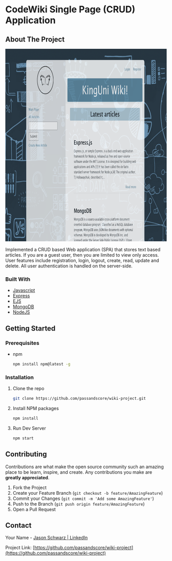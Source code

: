 # CodeWiki Single Page (CRUD) Application

<!-- ABOUT THE PROJECT -->

## About The Project

<p align=”center”>
<img src="images/readme-cover.png" alt="Logo" width="800" height="600">
</p>


Implemented a CRUD based Web application (SPA) that stores text based articles. If you are a guest user, then you are limited to view only access. User features include registration, login, logout, create, read, update and delete. All user authentication is handled on the server-side.


### Built With

- [Javascript](https://www.javascript.com/)
- [Express](https://expressjs.com/)
- [EJS](https://ejs.co/)
- [MongoDB](https://www.mongodb.com/)
- [NodeJS](https://nodejs.dev/)

<!-- GETTING STARTED -->

## Getting Started

### Prerequisites

- npm
  ```sh
  npm install npm@latest -g
  ```

### Installation

1. Clone the repo
   ```sh
   git clone https://github.com/passandscore/wiki-project.git
   ```
2. Install NPM packages
   ```sh
   npm install
   ```
3. Run Dev Server
   ```sh
   npm start
   ```

<!-- CONTRIBUTING -->

## Contributing

Contributions are what make the open source community such an amazing place to be learn, inspire, and create. Any contributions you make are **greatly appreciated**.

1. Fork the Project
2. Create your Feature Branch (`git checkout -b feature/AmazingFeature`)
3. Commit your Changes (`git commit -m 'Add some AmazingFeature'`)
4. Push to the Branch (`git push origin feature/AmazingFeature`)
5. Open a Pull Request



<!-- CONTACT -->

## Contact

Your Name - [Jason Schwarz | LinkedIn](https://www.linkedin.com/in/jason-schwarz-75b91482/)

Project Link: [https://github.com/passandscore/wiki-project](https://github.com/passandscore/wiki-project)
